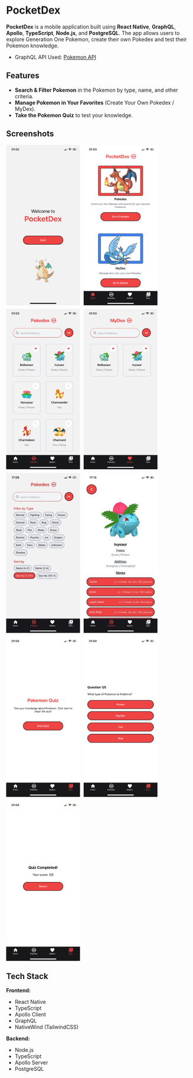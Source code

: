 # PocketDex

**PocketDex** is a mobile application built using **React Native**, **GraphQL**, **Apollo**, **TypeScript**, **Node.js**, and **PostgreSQL**. The app allows users to explore Generation One Pokemon, create their own Pokedex and test their Pokemon knowledge.

- GraphQL API Used: [Pokemon API](https://studio.apollographql.com/public/poke-gql/variant/current/home)

## Features

- **Search & Filter Pokemon** in the Pokemon by type, name, and other criteria.
- **Manage Pokemon in Your Favorites** (Create Your Own Pokedex / MyDex).
- **Take the Pokemon Quiz** to test your knowledge.

## Screenshots

<div style="display: flex; flex-wrap: wrap; gap: 10px;">
  <img src="https://github.com/ants-1/pocketdex/blob/470393205f64086568145912f4e611f10569bb66/screenshots/screenshot_1.PNG" alt="Landing Screen" width="200" />
  <img src="https://github.com/ants-1/pocketdex/blob/470393205f64086568145912f4e611f10569bb66/screenshots/screenshot_2.PNG" alt="Home Screen" width="200" />
  <img src="https://github.com/ants-1/pocketdex/blob/470393205f64086568145912f4e611f10569bb66/screenshots/screenshot_3.PNG" alt="Pokedex Screen" width="200" />
  <img src="https://github.com/ants-1/pocketdex/blob/470393205f64086568145912f4e611f10569bb66/screenshots/screenshot_4.PNG" alt="MyDex Screen" width="200" />
  <img src="https://github.com/ants-1/pocketdex/blob/470393205f64086568145912f4e611f10569bb66/screenshots/screenshot_8.PNG" alt="Pokedex List Filter" width="200" />
  <img src="https://github.com/ants-1/pocketdex/blob/470393205f64086568145912f4e611f10569bb66/screenshots/screenshot_9.PNG" alt="Pokedex Details Screen" width="200" />
  <img src="https://github.com/ants-1/pocketdex/blob/470393205f64086568145912f4e611f10569bb66/screenshots/screenshot_5.PNG" alt="Quiz Start Screen" width="200" />
  <img src="https://github.com/ants-1/pocketdex/blob/470393205f64086568145912f4e611f10569bb66/screenshots/screenshot_6.PNG" alt="Quiz Question Screen" width="200" />
  <img src="https://github.com/ants-1/pocketdex/blob/470393205f64086568145912f4e611f10569bb66/screenshots/screenshot_7.PNG" alt="Score Screen" width="200" />
</div>

## Tech Stack

**Frontend:**

- React Native
- TypeScript
- Apollo Client
- GraphQL
- NativeWind (TailwindCSS)

**Backend:**

- Node.js
- TypeScript
- Apollo Server
- PostgreSQL
